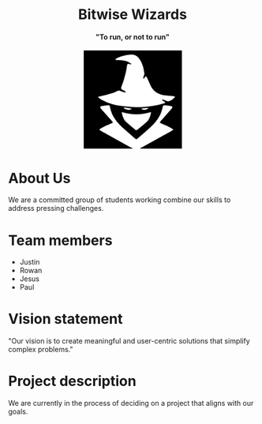 <div style="text-align: center;">
    <h1>Bitwise Wizards</h1>
    <h4>"To run, or not to run"</h4>
    <img src="team/Logo.svg" alt="Logo" width="200">
</div>

# About Us
We are a committed group of students working combine our skills to address pressing challenges.

# Team members
- Justin
- Rowan
- Jesus
- Paul

# Vision statement
"Our vision is to create meaningful and user-centric solutions that simplify complex problems."

# Project description
We are currently in the process of deciding on a project that aligns with our goals.
